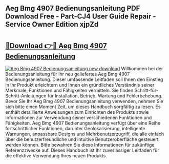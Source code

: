 ## Aeg Bmg 4907 Bedienungsanleitung PDF Download Free - Part-CJ4 User Guide Repair - Service Owner Edition xjpZd

# <h2><a href="http://df0yyqw.blite.top/?on=Aeg+Bmg+4907+Bedienungsanleitung">🔗Download 👉🔴 Aeg Bmg 4907 Bedienungsanleitung</a></h2>

[![Aeg Bmg 4907 Bedienungsanleitung new download](https://i.imgur.com/lujVjoI.png)](http://df0yyqw.blite.top/?on=Aeg+Bmg+4907+Bedienungsanleitung)
Willkommen bei der Bedienungsanleitung für Ihr neu geliefertes Aeg Bmg 4907 Bedienungsanleitung. Dieser umfassende Leitfaden soll Ihnen den Einstieg in Ihr Produkt erleichtern und Ihnen ein gründliches Verständnis seiner Merkmale, Funktionen und Fähigkeiten vermitteln. Sie finden Schritt-für-Schritt-Anleitungen für Installation, Betrieb, Wartung und Fehlerbehebung. Bevor Sie Ihr Aeg Bmg 4907 Bedienungsanleitung verwenden, nehmen Sie sich bitte einen Moment Zeit, um dieses Handbuch sorgfältig zu lesen. Es enthält detaillierte Anweisungen zum Einrichten des Produkts sowie Informationen zur Verwendung seiner verschiedenen Funktionen und Fähigkeiten. Aeg Bmg 4907 Bedienungsanleitung verfügt über eine Reihe fortschrittlicher Funktionen, darunter Geolokalisierung, intelligente Warnungen, anpassbare Designs und Mehrbenutzerzugriff, die alle einfach über die benutzerfreundliche und intuitive Benutzeroberfläche gesteuert werden können. Bitte bewahren Sie diese Informationen für zukünftige Referenzzwecke auf. Dieses Handbuch ist Ihr zuverlässiger Leitfaden für die effektive Verwendung Ihres neuen Produkts.
